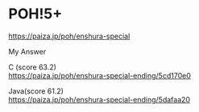POH!5+
====================
https://paiza.jp/poh/enshura-special



My Answer  

C (score 63.2)  
https://paiza.jp/poh/enshura-special-ending/5cd170e0  

Java(score 61.2)  
https://paiza.jp/poh/enshura-special-ending/5dafaa20  

